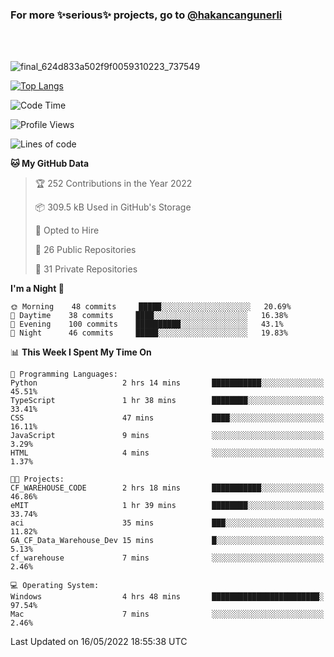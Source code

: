 ### For more ✨serious✨ projects, go to [@hakancangunerli](https://github.com/hakancangunerli)

<br>
<br>


![final_624d833a502f9f0059310223_737549](https://user-images.githubusercontent.com/33205097/161971799-9ce51eed-574a-4cab-ae73-ff67b8fa940f.gif)


[![Top Langs](https://github-readme-stats.vercel.app/api/top-langs/?username=63616e&layout=compact&hide=tex,html,shell,assembly,javascript,C&langs_count=6&exclude_repo=2015-csharp)](https://github.com/anuraghazra/github-readme-stats)


<!--START_SECTION:waka-->
![Code Time](http://img.shields.io/badge/Code%20Time-0%20secs-blue)

![Profile Views](http://img.shields.io/badge/Profile%20Views-40-blue)

![Lines of code](https://img.shields.io/badge/From%20Hello%20World%20I%27ve%20Written-190%20Thousand%20lines%20of%20code-blue)

**🐱 My GitHub Data** 

> 🏆 252 Contributions in the Year 2022
 > 
> 📦 309.5 kB Used in GitHub's Storage 
 > 
> 💼 Opted to Hire
 > 
> 📜 26 Public Repositories 
 > 
> 🔑 31 Private Repositories  
 > 
**I'm a Night 🦉** 

```text
🌞 Morning    48 commits     █████░░░░░░░░░░░░░░░░░░░░   20.69% 
🌆 Daytime    38 commits     ████░░░░░░░░░░░░░░░░░░░░░   16.38% 
🌃 Evening    100 commits    ██████████░░░░░░░░░░░░░░░   43.1% 
🌙 Night      46 commits     █████░░░░░░░░░░░░░░░░░░░░   19.83%

```


📊 **This Week I Spent My Time On** 

```text
💬 Programming Languages: 
Python                   2 hrs 14 mins       ███████████░░░░░░░░░░░░░░   45.51% 
TypeScript               1 hr 38 mins        ████████░░░░░░░░░░░░░░░░░   33.41% 
CSS                      47 mins             ████░░░░░░░░░░░░░░░░░░░░░   16.11% 
JavaScript               9 mins              ░░░░░░░░░░░░░░░░░░░░░░░░░   3.29% 
HTML                     4 mins              ░░░░░░░░░░░░░░░░░░░░░░░░░   1.37%

🐱‍💻 Projects: 
CF_WAREHOUSE_CODE        2 hrs 18 mins       ███████████░░░░░░░░░░░░░░   46.86% 
eMIT                     1 hr 39 mins        ████████░░░░░░░░░░░░░░░░░   33.74% 
aci                      35 mins             ███░░░░░░░░░░░░░░░░░░░░░░   11.82% 
GA_CF_Data_Warehouse_Dev 15 mins             █░░░░░░░░░░░░░░░░░░░░░░░░   5.13% 
cf_warehouse             7 mins              ░░░░░░░░░░░░░░░░░░░░░░░░░   2.46%

💻 Operating System: 
Windows                  4 hrs 48 mins       ████████████████████████░   97.54% 
Mac                      7 mins              ░░░░░░░░░░░░░░░░░░░░░░░░░   2.46%

```


 Last Updated on 16/05/2022 18:55:38 UTC
<!--END_SECTION:waka-->


